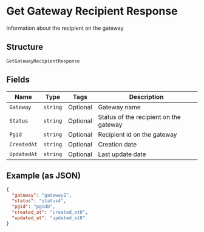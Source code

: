 
# Get Gateway Recipient Response

Information about the recipient on the gateway

## Structure

`GetGatewayRecipientResponse`

## Fields

| Name | Type | Tags | Description |
|  --- | --- | --- | --- |
| `Gateway` | `string` | Optional | Gateway name |
| `Status` | `string` | Optional | Status of the recipient on the gateway |
| `Pgid` | `string` | Optional | Recipient id on the gateway |
| `CreatedAt` | `string` | Optional | Creation date |
| `UpdatedAt` | `string` | Optional | Last update date |

## Example (as JSON)

```json
{
  "gateway": "gateway2",
  "status": "status4",
  "pgid": "pgid8",
  "created_at": "created_at0",
  "updated_at": "updated_at8"
}
```

